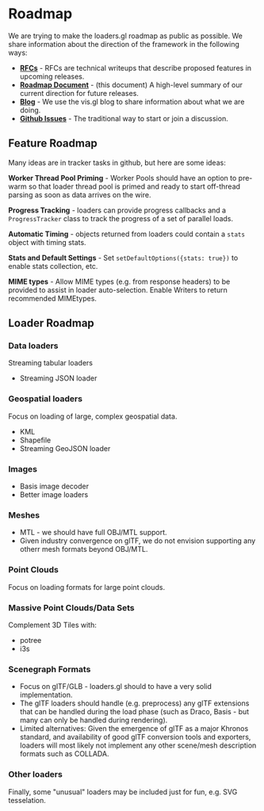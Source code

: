 # Roadmap

We are trying to make the loaders.gl roadmap as public as possible. We share information about the direction of the framework in the following ways:

- **[RFCs](https://github.com/uber-web/loaders.gl/tree/master/dev-docs/RFCs)** - RFCs are technical writeups that describe proposed features in upcoming releases.
- **[Roadmap Document](https://github.com/uber-web/loaders.gl/tree/master/docs/overview/roadmap)** - (this document) A high-level summary of our current direction for future releases.
- **[Blog](https://medium.com/@vis.gl)** - We use the vis.gl blog to share information about what we are doing.
- **[Github Issues](https://github.com/uber-web/loaders.gl/issues)** - The traditional way to start or join a discussion.


## Feature Roadmap

Many ideas are in tracker tasks in github, but here are some ideas:

**Worker Thread Pool Priming** - Worker Pools should have an option to pre-warm so that loader thread pool is primed and ready to start off-thread parsing as soon as data arrives on the wire.

**Progress Tracking** - loaders can provide progress callbacks and a `ProgressTracker` class to track the progress of a set of parallel loads.

**Automatic Timing** - objects returned from loaders could contain a `stats` object with timing stats.

**Stats and Default Settings** - Set `setDefaultOptions({stats: true})` to enable stats collection, etc.

**MIME types** - Allow MIME types (e.g. from response headers) to be provided to assist in loader auto-selection. Enable Writers to return recommended MIMEtypes.

## Loader Roadmap

### Data loaders

Streaming tabular loaders

- Streaming JSON loader

### Geospatial loaders

Focus on loading of large, complex geospatial data.

- KML
- Shapefile
- Streaming GeoJSON loader

### Images

- Basis image decoder
- Better image loaders

### Meshes

- MTL - we should have full OBJ/MTL support.
- Given industry convergence on glTF, we do not envision supporting any otherr mesh formats beyond OBJ/MTL.

### Point Clouds

Focus on loading formats for large point clouds.

### Massive Point Clouds/Data Sets

Complement 3D Tiles with:

- potree
- i3s

### Scenegraph Formats

- Focus on glTF/GLB - loaders.gl should to have a very solid implementation.
- The glTF loaders should handle (e.g. preprocess) any glTF extensions that can be handled during the load phase (such as Draco, Basis - but many can only be handled during rendering).
- Limited alternatives: Given the emergence of glTF as a major Khronos standard, and availability of good glTF conversion tools and exporters, loaders will most likely not implement any other scene/mesh description formats such as COLLADA.

### Other loaders

Finally, some "unusual" loaders may be included just for fun, e.g. SVG tesselation.
